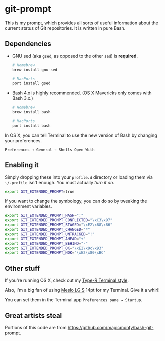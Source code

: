 # git-prompt

This is my prompt, which provides all sorts of useful information about the current status of Git repositories. It is written in pure Bash.

## Dependencies

* GNU sed (aka `gsed`, as opposed to the other `sed`) is **required**.
  ```bash
  # Homebrew
  brew install gnu-sed
  
  # MacPorts
  port install gsed
  ```
* Bash 4.x is highly recommended. (OS X Mavericks only comes with Bash 3.x.)
  ```bash
  # Homebrew
  brew install bash
  
  # MacPorts
  port install bash
  ```

In OS X, you can tell Terminal to use the new version of Bash by changing your preferences.
```
Preferences → General → Shells Open With
```

## Enabling it

Simply dropping these into your `profile.d` directory or loading them via `~/.profile` isn't enough. You must actually _turn it on_.

```bash
export GIT_EXTENDED_PROMPT=true
```

If you want to change the symbology, you can do so by tweaking the environment variables.

```bash
export GIT_EXTENDED_PROMPT_HASH=":"
export GIT_EXTENDED_PROMPT_CONFLICTED="\xC3\x97"
export GIT_EXTENDED_PROMPT_STAGED="\xE2\x88\x86"
export GIT_EXTENDED_PROMPT_CHANGED="*"
export GIT_EXTENDED_PROMPT_UNTRACKED="!"
export GIT_EXTENDED_PROMPT_AHEAD="+"
export GIT_EXTENDED_PROMPT_BEHIND="-"
export GIT_EXTENDED_PROMPT_OK="\xE2\x9c\x93"
export GIT_EXTENDED_PROMPT_NOK="\xE2\x80\xBC"
```

## Other stuff

If you're running OS X, check out my [Type-R Terminal style](https://github.com/skyzyx/terminal-style).

Also, I'm a big fan of using [Meslo LG S](https://github.com/andreberg/Meslo-Font) 14pt for my Terminal. Give it a whirl!

You can set them in the Terminal.app `Preferences pane → Startup`.

## Great artists steal

Portions of this code are from https://github.com/magicmonty/bash-git-prompt.
